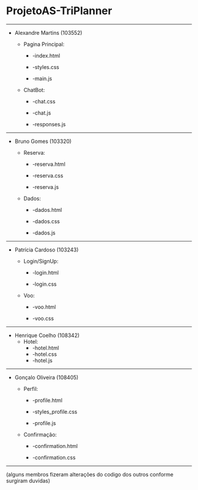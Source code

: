 # ProjetoAS-TriPlanner
----------------------------
* Alexandre Martins (103552)<p>
  * Pagina Principal:<p>
    * -index.html <p>
    * -styles.css<p>
    * -main.js<p>
  * ChatBot:<p>
    * -chat.css<p>
    * -chat.js<p>
    * -responses.js<p>
----------------------------
* Bruno Gomes (103320)<p>
  * Reserva:<p>
    * -reserva.html<p>
    * -reserva.css<p>
    * -reserva.js<p>
  * Dados:<p>
    * -dados.html<p>
    * -dados.css<p>
    * -dados.js<p>
----------------------------
   
* Patrícia Cardoso (103243)<p>
  * Login/SignUp:<p>
    * -login.html<p>
    * -login.css<p>
  * Voo:<p>
    * -voo.html<p>
    * -voo.css<p>
----------------------------   
* Henrique Coelho (108342)
  * Hotel:
    * -hotel.html
    * -hotel.css
    * -hotel.js
---------------------------- 
* Gonçalo Oliveira (108405)<p>
  * Perfil:<p>
    * -profile.html<p>
    * -styles_profile.css<p>
    * -profile.js<p>
  * Confirmação:<p>
    * -confirmation.html<p>
    * -confirmation.css<p>
----------------------------  
(alguns membros fizeram alterações do codigo dos outros conforme surgiram duvidas)
